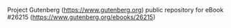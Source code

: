 Project Gutenberg (https://www.gutenberg.org) public repository for eBook #26215 (https://www.gutenberg.org/ebooks/26215)
